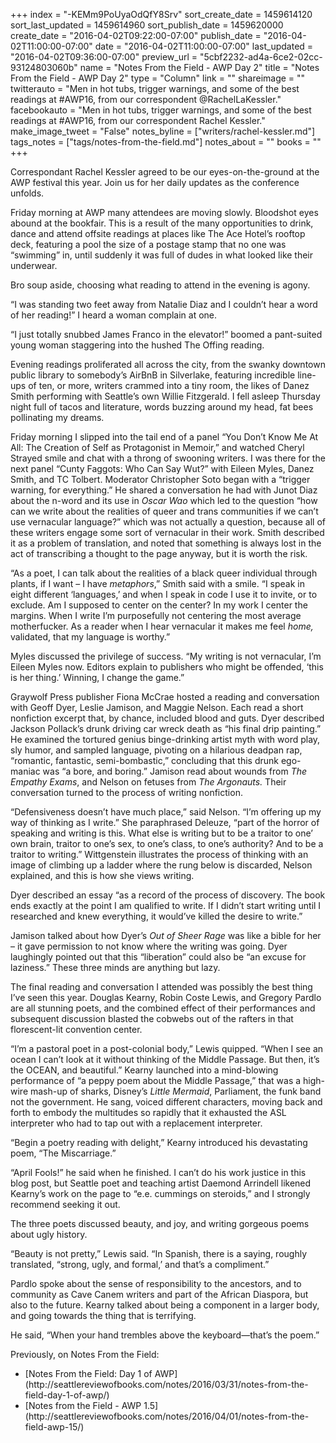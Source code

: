 +++
index = "-KEMm9PoUyaOdQfY8Srv"
sort_create_date = 1459614120
sort_last_updated = 1459614960
sort_publish_date = 1459620000
create_date = "2016-04-02T09:22:00-07:00"
publish_date = "2016-04-02T11:00:00-07:00"
date = "2016-04-02T11:00:00-07:00"
last_updated = "2016-04-02T09:36:00-07:00"
preview_url = "5cbf2232-ad4a-6ce2-02cc-93124803060b"
name = "Notes From the Field - AWP Day 2"
title = "Notes From the Field - AWP Day 2"
type = "Column"
link = ""
shareimage = ""
twitterauto = "Men in hot tubs, trigger warnings, and some of the best readings at #AWP16, from our correspondent @RachelLaKessler."
facebookauto = "Men in hot tubs, trigger warnings, and some of the best readings at #AWP16, from our correspondent Rachel Kessler."
make_image_tweet = "False"
notes_byline = ["writers/rachel-kessler.md"]
tags_notes = ["tags/notes-from-the-field.md"]
notes_about = ""
books = ""
+++
<p class="intro">Correspondant Rachel Kessler agreed to be our eyes-on-the-ground at the AWP festival this year. Join us for her daily updates as the conference unfolds.</p>

Friday morning at AWP many attendees are moving slowly. Bloodshot eyes abound at the bookfair. This is a result of the many opportunities to drink, dance and attend offsite readings at places like The Ace Hotel’s rooftop deck, featuring a pool the size of a postage stamp that no one was “swimming” in, until suddenly it was full of dudes in what looked like their underwear.

Bro soup aside, choosing what reading to attend in the evening is agony. 

“I was standing two feet away from Natalie Diaz and I couldn’t hear a word of her reading!” I heard a woman complain at one. 

“I just totally snubbed James Franco in the elevator!” boomed a pant-suited young woman staggering into the hushed The Offing reading. 

Evening readings proliferated all across the city, from the swanky downtown public library to somebody’s AirBnB in Silverlake, featuring incredible line-ups of ten, or more, writers crammed into a tiny room, the likes of Danez Smith performing with Seattle’s own Willie Fitzgerald. I fell asleep Thursday night full of tacos and literature, words buzzing around my head, fat bees pollinating my dreams.

Friday morning I slipped into the tail end of a panel “You Don’t Know Me At All: The Creation of Self as Protagonist in Memoir,” and watched Cheryl Strayed smile and chat with a throng of swooning writers. I was there for the next panel “Cunty Faggots: Who Can Say Wut?” with Eileen Myles, Danez Smith, and TC Tolbert. Moderator Christopher Soto began with a “trigger warning, for everything.” He shared a conversation he had with Junot Diaz about the n-word and its use in _Oscar_ _Wao_ which led to the question “how can we write about the realities of queer and trans communities if we can’t use vernacular language?” which was not actually a question, because all of these writers engage some sort of vernacular in their work. Smith described it as a problem of translation, and noted that something is always lost in the act of transcribing a thought to the page anyway, but it is worth the risk.

“As a poet, I can talk about the realities of a black queer individual through plants, if I want – I have _metaphors_,” Smith said with a smile. “I speak in eight different ‘languages,’ and when I speak in code I use it to invite, or to exclude. Am I supposed to center on the center? In my work I center the margins. When I write I’m purposefully not centering the most average motherfucker. As a reader when I hear vernacular it makes me feel _home,_ validated, that my language is worthy.”

Myles discussed the privilege of success. “My writing is not vernacular, I’m Eileen Myles now. Editors explain to publishers who might be offended, ‘this is her thing.’ Winning, I change the game.”

Graywolf Press publisher Fiona McCrae hosted a reading and conversation with Geoff Dyer, Leslie Jamison, and Maggie Nelson. Each read a short nonfiction excerpt that, by chance, included blood and guts. Dyer described Jackson Pollack’s drunk driving car wreck death as “his final drip painting.” He examined the tortured genius binge-drinking artist myth with word play, sly humor, and sampled language, pivoting on a hilarious deadpan rap, “romantic, fantastic, semi-bombastic,” concluding that this drunk ego-maniac was “a bore, and boring.” Jamison read about wounds from _The Empathy Exams_, and Nelson on fetuses from _The Argonauts._ Their conversation turned to the process of writing nonfiction.

“Defensiveness doesn’t have much place,” said Nelson. “I’m offering up my way of thinking as I write.” She paraphrased Deleuze, “part of the horror of speaking and writing is this. What else is writing but to be a traitor to one’ own brain, traitor to one’s sex, to one’s class, to one’s authority? And to be a traitor to writing.” Wittgenstein illustrates the process of thinking with an image of climbing up a ladder where the rung below is discarded, Nelson explained, and this is how she views writing.

Dyer described an essay “as a record of the process of discovery. The book ends exactly at the point I am qualified to write. If I didn’t start writing until I researched and knew everything, it would’ve killed the desire to write.”

Jamison talked about how Dyer’s _Out of Sheer Rage_ was like a bible for her – it gave permission to not know where the writing was going. Dyer laughingly pointed out that this “liberation” could also be “an excuse for laziness.” These three minds are anything but lazy. 

The final reading and conversation I attended was possibly the best thing I’ve seen this year. Douglas Kearny, Robin Coste Lewis, and Gregory Pardlo are all stunning poets, and the combined effect of their performances and subsequent discussion blasted the cobwebs out of the rafters in that florescent-lit convention center.

“I’m a pastoral poet in a post-colonial body,” Lewis quipped. “When I see an ocean I can’t look at it without thinking of the Middle Passage. But then, it’s the OCEAN, and beautiful.” Kearny launched into a mind-blowing performance of “a peppy poem about the Middle Passage,” that was a high-wire mash-up of sharks, Disney’s _Little Mermaid_, Parliament, the funk band not the government. He sang, voiced different characters, moving back and forth to embody the multitudes so rapidly that it exhausted the ASL interpreter who had to tap out with a replacement interpreter.

“Begin a poetry reading with delight,” Kearny introduced his devastating poem, “The Miscarriage.” 

“April Fools!” he said when he finished. I can’t do his work justice in this blog post, but Seattle poet and teaching artist Daemond Arrindell likened Kearny’s work on the page to “e.e. cummings on steroids,” and I strongly recommend seeking it out.

The three poets discussed beauty, and joy, and writing gorgeous poems about ugly history.

“Beauty is not pretty,” Lewis said. “In Spanish, there is a saying, roughly translated, “strong, ugly, and formal,’ and that’s a compliment.”

Pardlo spoke about the sense of responsibility to the ancestors, and to community as Cave Canem writers and part of the African Diaspora, but also to the future. Kearny talked about being a component in a larger body, and going towards the thing that is terrifying.

He said, “When your hand trembles above the keyboard—that’s the poem.”

<div class="footer">
Previously, on Notes From the Field:
<ul>
<li>[Notes From the Field: Day 1 of AWP](http://seattlereviewofbooks.com/notes/2016/03/31/notes-from-the-field-day-1-of-awp/)</li>
<li>[Notes from the Field - AWP 1.5](http://seattlereviewofbooks.com/notes/2016/04/01/notes-from-the-field-awp-15/)</li>
</ul>
